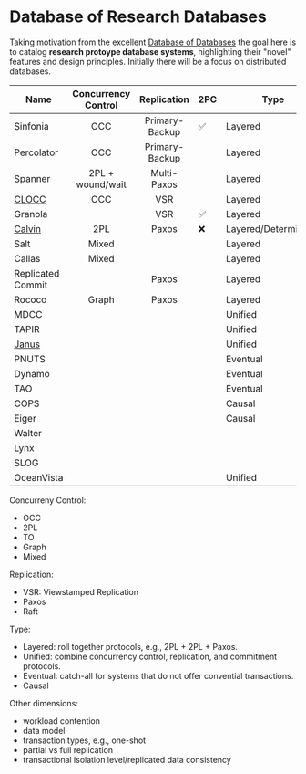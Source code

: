 # Database of Research Databases

Taking motivation from the excellent [Database of Databases](https://dbdb.io/) the goal here is to catalog **research protoype database systems**, highlighting their "novel" features and design principles.
Initially there will be a focus on distributed databases.

| Name                                                               | Concurrency Control  | Replication      | 2PC   | Type                  |
| -----------                                                        | :------------------: | :--------------: | ----- | ----------            |
| Sinfonia                                                           | OCC                  | Primary-Backup   | ✅    | Layered               |
| Percolator                                                         | OCC                  | Primary-Backup   |       | Layered               |
| Spanner                                                            | 2PL + wound/wait     | Multi-Paxos      |       | Layered               |
| [CLOCC](https://github.com/jackwaudby/dbordb/blob/main/clocc.md)   | OCC                  | VSR              |       | Layered               |
| Granola                                                            |                      | VSR              | ✅    | Layered               |
| [Calvin](https://github.com/jackwaudby/dbordb/blob/main/calvin.md) | 2PL                  | Paxos            | ❌    | Layered/Deterministic |
| Salt                                                               | Mixed                |                  |       | Layered               |
| Callas                                                             | Mixed                |                  |       | Layered               |
| Replicated Commit                                                  |                      | Paxos            |       | Layered               |
| Rococo                                                             | Graph                | Paxos            |       | Layered               |
| MDCC                                                               |                      |                  |       | Unified               |
| TAPIR                                                              |                      |                  |       | Unified               |
| [Janus](https://github.com/jackwaudby/dbordb/blob/main/janus.md)   |                      |                  |       | Unified               |
| PNUTS                                                              |                      |                  |       | Eventual              |
| Dynamo                                                             |                      |                  |       | Eventual              |
| TAO                                                                |                      |                  |       | Eventual              |
| COPS                                                               |                      |                  |       | Causal                |
| Eiger                                                              |                      |                  |       | Causal                |
| Walter                                                             |                      |                  |       |                       |
| Lynx                                                               |                      |                  |       |                       |
| SLOG                                                               |                      |                  |       |                       |
| OceanVista                                                         |                      |                  |       | Unified               |

Concurreny Control:
+ OCC
+ 2PL
+ TO
+ Graph
+ Mixed

Replication:
+ VSR: Viewstamped Replication
+ Paxos
+ Raft

Type:
+ Layered: roll together protocols, e.g., 2PL + 2PL + Paxos.
+ Unified: combine concurrency control, replication, and commitment protocols.
+ Eventual: catch-all for systems that do not offer convential transactions.
+ Causal

Other dimensions:
+ workload contention
+ data model
+ transaction types, e.g., one-shot
+ partial vs full replication
+ transactional isolation level/replicated data consistency
